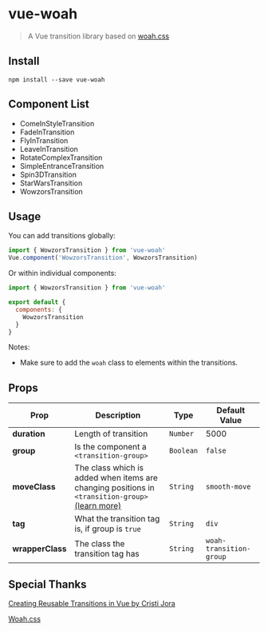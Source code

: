 # vue-woah

> A Vue transition library based on [woah.css](http://www.joerezendes.com/projects/Woah.css/)


## Install
```
npm install --save vue-woah
```


## Component List
* ComeInStyleTransition
* FadeInTransition
* FlyInTransition
* LeaveInTransition
* RotateComplexTransition
* SimpleEntranceTransition
* Spin3DTransition
* StarWarsTransition
* WowzorsTransition


## Usage
You can add transitions globally:
```javascript
import { WowzorsTransition } from 'vue-woah'
Vue.component('WowzorsTransition', WowzorsTransition)
```

Or within individual components:
```javascript
import { WowzorsTransition } from 'vue-woah'

export default {
  components: {
    WowzorsTransition
  }
}
```

Notes:
- Make sure to add the `woah` class to elements within the transitions.


## Props
| Prop         | Description | Type | Default Value |
|--------------|-------------|------|---------------|
| **duration**     | Length of transition | `Number` | 5000 |
| **group**        | Is the component a `<transition-group>` | `Boolean` | `false` |
| **moveClass**    | The class which is added when items are changing positions in `<transition-group>` [(learn more)](https://vuejs.org/v2/guide/transitions.html#List-Move-Transitions) | `String` | `smooth-move` |
| **tag**          | What the transition tag is, if group is `true` | `String` | `div` |
| **wrapperClass** | The class the transition tag has | `String` | `woah-transition-group` |


## Special Thanks
[Creating Reusable Transitions in Vue by Cristi Jora](https://vuejsdevelopers.com/2018/02/26/vue-js-reusable-transitions/)

[Woah.css](http://www.joerezendes.com/projects/Woah.css/)
